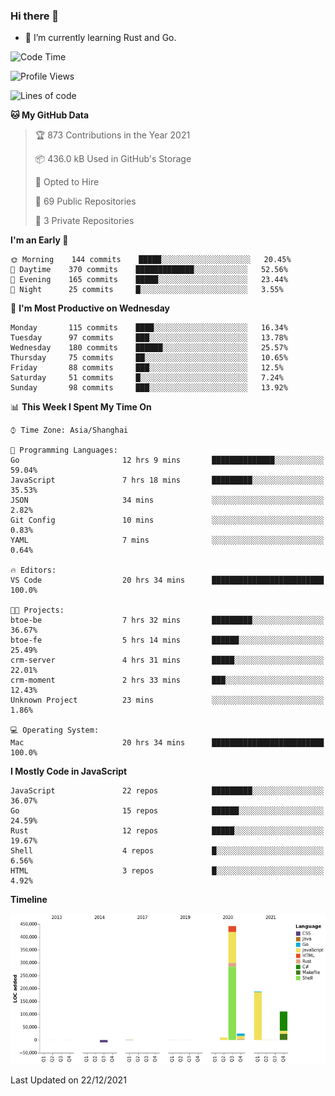 ### Hi there 👋

- 🌱 I’m currently learning Rust and Go.

<!--START_SECTION:waka-->
![Code Time](http://img.shields.io/badge/Code%20Time-46%20hrs%2024%20mins-blue)

![Profile Views](http://img.shields.io/badge/Profile%20Views-12-blue)

![Lines of code](https://img.shields.io/badge/From%20Hello%20World%20I%27ve%20Written-770%20Thousand%20lines%20of%20code-blue)

**🐱 My GitHub Data** 

> 🏆 873 Contributions in the Year 2021
 > 
> 📦 436.0 kB Used in GitHub's Storage 
 > 
> 💼 Opted to Hire
 > 
> 📜 69 Public Repositories 
 > 
> 🔑 3 Private Repositories  
 > 
**I'm an Early 🐤** 

```text
🌞 Morning    144 commits    █████░░░░░░░░░░░░░░░░░░░░   20.45% 
🌆 Daytime    370 commits    █████████████░░░░░░░░░░░░   52.56% 
🌃 Evening    165 commits    █████░░░░░░░░░░░░░░░░░░░░   23.44% 
🌙 Night      25 commits     █░░░░░░░░░░░░░░░░░░░░░░░░   3.55%

```
📅 **I'm Most Productive on Wednesday** 

```text
Monday       115 commits    ████░░░░░░░░░░░░░░░░░░░░░   16.34% 
Tuesday      97 commits     ███░░░░░░░░░░░░░░░░░░░░░░   13.78% 
Wednesday    180 commits    ██████░░░░░░░░░░░░░░░░░░░   25.57% 
Thursday     75 commits     ██░░░░░░░░░░░░░░░░░░░░░░░   10.65% 
Friday       88 commits     ███░░░░░░░░░░░░░░░░░░░░░░   12.5% 
Saturday     51 commits     █░░░░░░░░░░░░░░░░░░░░░░░░   7.24% 
Sunday       98 commits     ███░░░░░░░░░░░░░░░░░░░░░░   13.92%

```


📊 **This Week I Spent My Time On** 

```text
⌚︎ Time Zone: Asia/Shanghai

💬 Programming Languages: 
Go                       12 hrs 9 mins       ██████████████░░░░░░░░░░░   59.04% 
JavaScript               7 hrs 18 mins       █████████░░░░░░░░░░░░░░░░   35.53% 
JSON                     34 mins             ░░░░░░░░░░░░░░░░░░░░░░░░░   2.82% 
Git Config               10 mins             ░░░░░░░░░░░░░░░░░░░░░░░░░   0.83% 
YAML                     7 mins              ░░░░░░░░░░░░░░░░░░░░░░░░░   0.64%

🔥 Editors: 
VS Code                  20 hrs 34 mins      █████████████████████████   100.0%

🐱‍💻 Projects: 
btoe-be                  7 hrs 32 mins       █████████░░░░░░░░░░░░░░░░   36.67% 
btoe-fe                  5 hrs 14 mins       ██████░░░░░░░░░░░░░░░░░░░   25.49% 
crm-server               4 hrs 31 mins       █████░░░░░░░░░░░░░░░░░░░░   22.01% 
crm-moment               2 hrs 33 mins       ███░░░░░░░░░░░░░░░░░░░░░░   12.43% 
Unknown Project          23 mins             ░░░░░░░░░░░░░░░░░░░░░░░░░   1.86%

💻 Operating System: 
Mac                      20 hrs 34 mins      █████████████████████████   100.0%

```

**I Mostly Code in JavaScript** 

```text
JavaScript               22 repos            █████████░░░░░░░░░░░░░░░░   36.07% 
Go                       15 repos            ██████░░░░░░░░░░░░░░░░░░░   24.59% 
Rust                     12 repos            █████░░░░░░░░░░░░░░░░░░░░   19.67% 
Shell                    4 repos             █░░░░░░░░░░░░░░░░░░░░░░░░   6.56% 
HTML                     3 repos             █░░░░░░░░░░░░░░░░░░░░░░░░   4.92%

```


**Timeline**

![Chart not found](https://raw.githubusercontent.com/elton/elton/main/charts/bar_graph.png) 


 Last Updated on 22/12/2021
<!--END_SECTION:waka-->

<!--
**elton/elton** is a ✨ _special_ ✨ repository because its `README.md` (this file) appears on your GitHub profile.

Here are some ideas to get you started:

- 🔭 I’m currently working on ...
- 🌱 I’m currently learning ...
- 👯 I’m looking to collaborate on ...
- 🤔 I’m looking for help with ...
- 💬 Ask me about ...
- 📫 How to reach me: ...
- 😄 Pronouns: ...
- ⚡ Fun fact: ...
-->
